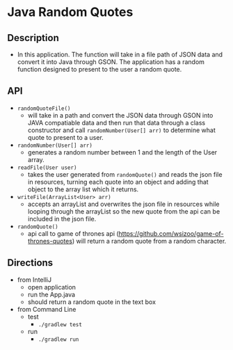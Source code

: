 # Java Random Quotes

## Description
- In this application. The function will take in a file path of JSON data and convert it into Java through GSON. The application has a random function designed to present to the user a random quote.

## API
- ```randomQuoteFile()```
  - will take in a path and convert the JSON data through GSON into JAVA compatiable data and then run that data through a class constructor and call ```randomNumber(User[] arr)``` to determine what quote to present to a user. 
- ```randomNumber(User[] arr)```
  - generates a random number between 1 and the length of the User array. 
- ```readFile(User user)```
  - takes the user generated from ```randomQuote()``` and reads the json file in resources, turning each quote into an object and adding that object to the array list which it returns.
- ```writeFile(ArrayList<User> arr)```
  - accepts an arrayList and overwrites the json file in resources while looping through the arrayList so the new quote from the api can be included in the json file.
- ```randomQuote()```
  - api call to game of thrones api (https://github.com/wsizoo/game-of-thrones-quotes) will return a random quote from a random character.

## Directions
- from IntelliJ
  - open application
  - run the App.java
  - should return a random quote in the text box
- from Command Line
  - test
    - ```./gradlew test```
  - run
    - ```./gradlew run```